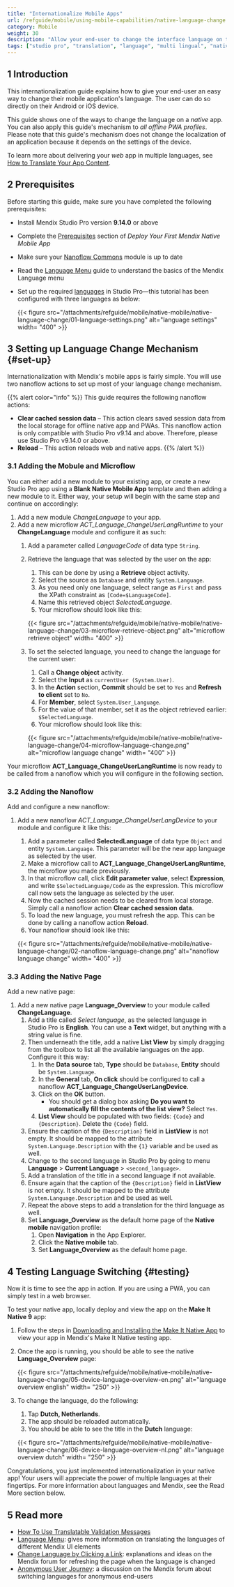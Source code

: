 ```yaml
---
title: "Internationalize Mobile Apps"
url: /refguide/mobile/using-mobile-capabilities/native-language-change
category: Mobile
weight: 30
description: "Allow your end-user to change the interface language on their mobile device within a Mendix mobile app."
tags: ["studio pro", "translation", "language", "multi lingual", "native", "translatable text", "mobile", "pwa"]
---
```



## 1 Introduction

This internationalization guide explains how to give your end-user an easy way to change their mobile application's language. The user can do so directly on their Android or iOS device. 

This guide shows one of the ways to change the language on a *native* app. You can also apply this guide's mechanism to *all offline PWA profiles*. Please note that this guide's mechanism does not change the localization of an application because it depends on the settings of the device.

To learn more about delivering your *web* app in multiple languages, see [How to Translate Your App Content](/howto/collaboration-requirements-management/translate-your-app-content/).

## 2 Prerequisites

Before starting this guide, make sure you have completed the following prerequisites:

* Install Mendix Studio Pro version **9.14.0** or above
* Complete the [Prerequisites](/refguide/mobile/distributing-mobile-apps/building-native-apps/deploying-native-app/#prerequisites) section of *Deploy Your First Mendix Native Mobile App*
* Make sure your [Nanoflow Commons](/appstore/modules/nanoflow-commons/) module is up to date
* Read the [Language Menu](/refguide/translatable-texts/) guide to understand the basics of the Mendix Language menu
* Set up the required [languages](/refguide/language-settings/) in Studio Pro—this tutorial has been configured with three languages as below:

	{{< figure src="/attachments/refguide/mobile/native-mobile/native-language-change/01-language-settings.png" alt="language settings"  width= "400" >}}

## 3 Setting up Language Change Mechanism {#set-up}

Internationalization with Mendix's mobile apps is fairly simple. You will use two nanoflow actions to set up most of your language change mechanism.

{{% alert color="info" %}}
This guide requires the following nanoflow actions: 

* **Clear cached session data** – This action clears saved session data from the local storage for offline native app and PWAs. This nanoflow action is only compatible with Studio Pro v9.14 and above. Therefore, please use Studio Pro v9.14.0 or above.
* **Reload** – This action reloads web and native apps.
{{% /alert %}}

### 3.1 Adding the Mobule and Microflow

You can either add a new module to your existing app, or create a new Studio Pro app using a **Blank Native Mobile App** template and then adding a new module to it. Either way, your setup will begin with the same step and continue on accordingly:

1. Add a new module *ChangeLanguage* to your app.
1. Add a new microflow *ACT_Language_ChangeUserLangRuntime* to your **ChangeLanguage** module and configure it as such:
	1. Add a parameter called *LanguageCode* of data type `String`.
	1. Retrieve the language that was selected by the user on the app:
		1. This can be done by using a **Retrieve** object activity.
		1. Select the source as `Database` and entity `System.Language`.
		1. As you need only one language, select range as `First` and pass the XPath constraint as `[Code=$LanguageCode]`.
		1. Name this retrieved object *SelectedLanguage*.
		1. Your microflow should look like this:

		{{< figure src="/attachments/refguide/mobile/native-mobile/native-language-change/03-microflow-retrieve-object.png"  alt="microflow retrieve object" width= "400" >}}

	1. To set the selected language, you need to change the language for the current user: 
		1. Call a **Change object** activity.
		1. Select the **Input** as `currentUser (System.User)`. 
		1. In the **Action** section, **Commit** should be set to `Yes` and **Refresh to client** set to `No`. 
		1. For **Member**, select `System.User_Language`.
		1. For the value of that member, set it as the object retrieved earlier: `$SelectedLanguage`.
		1. Your microflow should look like this:
	
		{{< figure src="/attachments/refguide/mobile/native-mobile/native-language-change/04-microflow-language-change.png"  alt="microflow language change"  width= "400" >}}

Your microflow **ACT_Language_ChangeUserLangRuntime** is now ready to be called from a nanoflow which you will configure in the following section.

### 3.2 Adding the Nanoflow

Add and configure a new nanoflow:

1.  Add a new nanoflow *ACT_Language_ChangeUserLangDevice* to your module and configure it like this:
	1. Add a parameter called **SelectedLanguage** of data type `Object` and entity `System.Language`. This parameter will be the new app language as selected by the user.
	1. Make a microflow call to **ACT_Language_ChangeUserLangRuntime**, the microflow you made previously.
	1. In that microflow call, click **Edit parameter value**, select **Expression**, and write `$SelectedLanguage/Code` as the expression. This microflow call now sets the language as selected by the user.
	1. Now the cached session needs to be cleared from local storage. Simply call a nanoflow action **Clear cached session data**.
	1. To load the new language, you must refresh the app. This can be done by calling a nanoflow action **Reload**.
	1. Your nanoflow should look like this:

	{{< figure src="/attachments/refguide/mobile/native-mobile/native-language-change/02-nanoflow-language-change.png"  alt="nanoflow language change" width= "400" >}}

### 3.3 Adding the Native Page

Add a new native page:

1.  Add a new native page **Language_Overview** to your module called **ChangeLanguage**.
	1. Add a title called *Select language*, as the selected language in Studio Pro is **English**. You can use a **Text** widget, but anything with a string value is fine.
	1. Then underneath the title, add a native **List View** by simply dragging from the toolbox to list all the available languages on the app. Configure it this way:
		1. In the **Data source** tab, **Type** should be `Database`, **Entity** should be `System.Language`.
		1. In the **General** tab, **On click** should be configured to call a nanoflow **ACT_Language_ChangeUserLangDevice**.
		1. Click on the **OK** button.
			* You should get a dialog box asking **Do you want to automatically fill the contents of the list view?** Select `Yes`.
		1. **List View** should be populated with two fields: `{Code}` and `{Description}`. Delete the `{Code}` field.
	1. Ensure the caption of the `{Description}` field in **ListView** is not empty. It should be mapped to the attribute `System.Language.Description` with the `{1}` variable and be used as well.
	1. Change to the second language in Studio Pro by going to menu **Language** > **Current Language** > `<second_language>`.
	1. Add a translation of the title in a second language if not available.
	1. Ensure again that the caption of the `{Description}` field in **ListView** is not empty. It should be mapped to the attribute `System.Language.Description` and be used as well.
	1. Repeat the above steps to add a translation for the third language as well.
	1. Set **Language_Overview** as the default home page of the **Native mobile** navigation profile:
		1. Open **Navigation** in the App Explorer.
		1. Click the **Native mobile** tab.
		1. Set **Language_Overview** as the default home page.

## 4 Testing Language Switching {#testing}

Now it is time to see the app in action. If you are using a PWA, you can simply test in a web browser. 

To test your native app, locally deploy and view the app on the **Make It Native 9** app:

1. Follow the steps in [Downloading and Installing the Make It Native App](/refguide/mobile/getting-started-with-mobile/#download-min) to view your app in Mendix's Make It Native testing app. 
1. Once the app is running, you should be able to see the native **Language_Overview** page:

	{{< figure src="/attachments/refguide/mobile/native-mobile/native-language-change/05-device-language-overview-en.png"  alt="language overview english" width= "250" >}}

1. To change the language, do the following:
	1. Tap **Dutch, Netherlands**.
	1. The app should be reloaded automatically.
	1. You should be able to see the title in the **Dutch** language:

	{{< figure src="/attachments/refguide/mobile/native-mobile/native-language-change/06-device-language-overview-nl.png"  alt="language overview dutch" width= "250" >}}

Congratulations, you just implemented internationalization in your native app! Your users will appreciate the power of multiple languages at their fingertips. For more information about languages and Mendix, see the Read More section below.

## 5 Read more

* [How To Use Translatable Validation Messages](/howto/logic-business-rules/translatable-validation-messages/)
* [Language Menu](/refguide/translatable-texts/): gives more information on translating the languages of different Mendix UI elements
* [Change Language by Clicking a Link](https://forum.mendixcloud.com/link/questions/91821): explanations and ideas on the Mendix forum for refreshing the page when the language is changed
* [Anonymous User Journey](https://forum.mendixcloud.com/link/questions/91676): a discussion on the Mendix forum about switching languages for anonymous end-users
